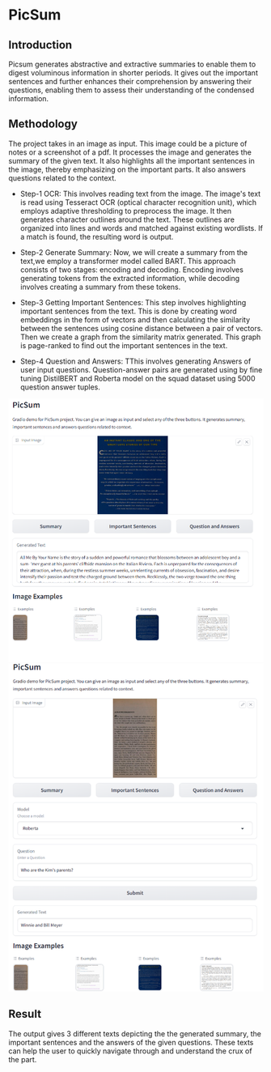 # PicSum

## Introduction

Picsum generates abstractive and extractive summaries to enable them to digest voluminous information in shorter periods. It gives out the important sentences and further enhances their comprehension by answering their questions, enabling them to assess their understanding of the condensed information.

## Methodology

The project takes in an image as input. This image could be a picture of notes or a screenshot of a pdf. It processes the image and generates the summary of the given text. It also highlights all the important sentences in the image, thereby emphasizing on the important parts. It also answers questions related to the context.

* Step-1 OCR: This involves reading text from the image. The image's text is read using Tesseract OCR (optical character recognition unit), which employs adaptive thresholding to preprocess the image. It then generates character outlines around the text. These outlines are organized into lines and words and matched against existing wordlists. If a match is found, the resulting word is output.

* Step-2 Generate Summary: Now, we will create a summary from the text,we employ a transformer model called BART. This approach consists of two stages: encoding and decoding. Encoding involves generating tokens from the extracted information, while decoding involves creating a summary from these tokens.

* Step-3 Getting Important Sentences: This step involves highlighting important sentences from the text. This is done by creating word embeddings in the form of vectors and then calculating the similarity between the sentences using cosine distance between a pair of vectors. Then we create a graph from the similarity matrix generated. This graph is page-ranked to find out the important sentences in the text.

* Step-4 Question and Answers: TThis involves generating Answers of user input questions. Question-answer pairs are generated using by fine tuning DistilBERT and Roberta model on the squad dataset using 5000 question answer tuples. 

<img src="https://github.com/SahilDanayak/PicSum/blob/main/PicSum-Demo-Picture1.png?raw=true" width="600" alt="Demo Picture 1">
<img src="https://github.com/SahilDanayak/PicSum/blob/main/PicSum-Demo-Picture2.png?raw=true" width="600" alt="Demo Picture 2">

## Result

The output gives 3 different texts depicting the the generated summary, the important sentences and the answers of the given questions. These texts can help the user to quickly navigate through and understand the crux of the part.
